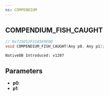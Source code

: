 ```yaml
---
ns: COMPENDIUM
---
```

## COMPENDIUM_FISH_CAUGHT

```c
// 0x725D52F21A5E9E00
void COMPENDIUM_FISH_CAUGHT(Any p0, Any p1);
```

```
NativeDB Introduced: v1207
```

## Parameters
* **p0**:
* **p1**:

